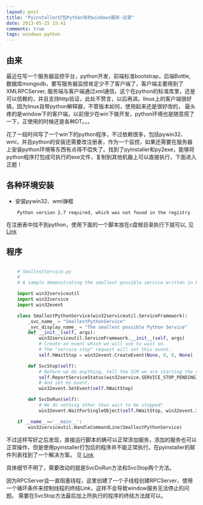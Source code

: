 ```yaml
---
layout: post
title: "Pyinstaller打包Python写的windows服务-记录"
date: 2013-05-25 15:41
comments: true
tags: windows python
---
```


## 由来

最近在写一个服务器监控平台，python开发，前端标准bootstrap，后端Bottle, 数据库mongodb，要写服务器监控肯定少不了客户端了，客户端主要用到了XMLRPCServer, 服务端与客户端通过xml通信，这个在python的标准库里，还是可以信赖的，并且支持http验证，此处不赘言，以后再讲。linux上的客户端很好搞，因为linux自带python解释器，不管版本如何，使用起来还是很好改的， 最头疼的是window下的客户端，以前很少在win下做开发，python环境也是随意搭了一下，正使用的时候还是各种DT。。。

花了一段时间写了一个win下的python程序，不过依赖很多，包括pywin32、wmi，并且python的安装还需要改注册表，作为一个监控，如果还需要在服务器上安装python环境等东西有点得不偿失了。找到了pyinstaller和py2exe，能够将python程序打包成可执行的exe文件，复制到其他机器上可以直接执行，下面进入正题！


## 各种环境安装

+ 安装pywin32、wmi弹框

```
    Python version 2.7 required, which was not found in the registry
```

在注册表中找不到python，使用下面的一个脚本放在c盘根目录执行下就可以, 见[Link](http://www.cnblogs.com/min0208/archive/2012/05/24/2515584.html)

## 程序

```python

    # SmallestService.py
    #
    # A sample demonstrating the smallest possible service written in Python.

    import win32serviceutil
    import win32service
    import win32event

    class SmallestPythonService(win32serviceutil.ServiceFramework):
        _svc_name_ = "SmallestPythonService"
        _svc_display_name_ = "The smallest possible Python Service"
        def __init__(self, args):
            win32serviceutil.ServiceFramework.__init__(self, args)
            # Create an event which we will use to wait on.
            # The "service stop" request will set this event.
            self.hWaitStop = win32event.CreateEvent(None, 0, 0, None)

        def SvcStop(self):
            # Before we do anything, tell the SCM we are starting the stop process.
            self.ReportServiceStatus(win32service.SERVICE_STOP_PENDING)
            # And set my event.
            win32event.SetEvent(self.hWaitStop)

        def SvcDoRun(self):
            # We do nothing other than wait to be stopped!
            win32event.WaitForSingleObject(self.hWaitStop, win32event.INFINITE)

    if __name__=='__main__':
        win32serviceutil.HandleCommandLine(SmallestPythonService)
```

不过这样写好之后发现，直接运行脚本的确可以正常添加服务，添加的服务也可以正常操作，但是使用pyinstaller打包后的程序并不能正常执行。在pyinstaller的邮件列表找到了一个解决方案。 见 [Link](/archive/2013/windows-service-example-using-pyinstaller.html)

具体细节不明了，需要改动的就是SvcDoRun方法和SvcStop两个方法。

因为RPCServer会一直阻塞线程，这里创建了一个子线程创建RPCServer，使用一个循环条件来控制线程的终结Link，这样不会导致window服务无法停止的问题。 需要在SvcStop方法最后加上所执行的程序的终结方法就可以。